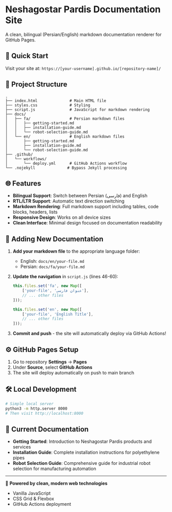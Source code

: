 # Neshagostar Pardis Documentation Site

A clean, bilingual (Persian/English) markdown documentation renderer for GitHub Pages.

## 🚀 Quick Start

Visit your site at: `https://[your-username].github.io/[repository-name]/`

## 📁 Project Structure

```
.
├── index.html              # Main HTML file
├── styles.css              # Styling
├── script.js               # JavaScript for markdown rendering
├── docs/
│   ├── fa/                 # Persian markdown files
│   │   ├── getting-started.md
│   │   ├── installation-guide.md
│   │   └── robot-selection-guide.md
│   └── en/                 # English markdown files
│       ├── getting-started.md
│       ├── installation-guide.md
│       └── robot-selection-guide.md
├── .github/
│   └── workflows/
│       └── deploy.yml      # GitHub Actions workflow
└── .nojekyll              # Bypass Jekyll processing
```

## 🌐 Features

- **Bilingual Support**: Switch between Persian (فارسی) and English
- **RTL/LTR Support**: Automatic text direction switching
- **Markdown Rendering**: Full markdown support including tables, code blocks, headers, lists
- **Responsive Design**: Works on all device sizes
- **Clean Interface**: Minimal design focused on documentation readability

## 📝 Adding New Documentation

1. **Add your markdown file** to the appropriate language folder:
   - English: `docs/en/your-file.md`
   - Persian: `docs/fa/your-file.md`

2. **Update the navigation** in `script.js` (lines 46-60):
   ```javascript
   this.files.set('fa', new Map([
       ['your-file', 'عنوان فارسی'],
       // ... other files
   ]));
   
   this.files.set('en', new Map([
       ['your-file', 'English Title'],
       // ... other files
   ]));
   ```

3. **Commit and push** - the site will automatically deploy via GitHub Actions!

## ⚙️ GitHub Pages Setup

1. Go to repository **Settings** → **Pages**
2. Under **Source**, select **GitHub Actions**
3. The site will deploy automatically on push to main branch

## 🛠️ Local Development

```bash
# Simple local server
python3 -m http.server 8000
# Then visit http://localhost:8000
```

## 📄 Current Documentation

- **Getting Started**: Introduction to Neshagostar Pardis products and services
- **Installation Guide**: Complete installation instructions for polyethylene pipes
- **Robot Selection Guide**: Comprehensive guide for industrial robot selection for manufacturing automation

---

🤖 **Powered by clean, modern web technologies**
- Vanilla JavaScript
- CSS Grid & Flexbox  
- GitHub Actions deployment